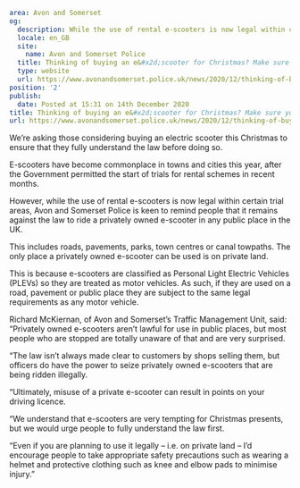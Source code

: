 ```yaml
area: Avon and Somerset
og:
  description: While the use of rental e-scooters is now legal within certain trial areas, we&#039;re reminding people that it remains against the law to ride a privately owned e-scooter in any public place in the UK.
  locale: en_GB
  site:
    name: Avon and Somerset Police
  title: Thinking of buying an e&#x2d;scooter for Christmas? Make sure you know the law first | Avon and Somerset Police
  type: website
  url: https://www.avonandsomerset.police.uk/news/2020/12/thinking-of-buying-an-e-scooter-for-christmas-make-sure-you-know-the-law-first/
position: '2'
publish:
  date: Posted at 15:31 on 14th December 2020
title: Thinking of buying an e&#x2d;scooter for Christmas? Make sure you know the law first | Avon and Somerset Police
url: https://www.avonandsomerset.police.uk/news/2020/12/thinking-of-buying-an-e-scooter-for-christmas-make-sure-you-know-the-law-first/
```

We’re asking those considering buying an electric scooter this Christmas to ensure that they fully understand the law before doing so.

E-scooters have become commonplace in towns and cities this year, after the Government permitted the start of trials for rental schemes in recent months.

However, while the use of rental e-scooters is now legal within certain trial areas, Avon and Somerset Police is keen to remind people that it remains against the law to ride a privately owned e-scooter in any public place in the UK.

This includes roads, pavements, parks, town centres or canal towpaths. The only place a privately owned e-scooter can be used is on private land.

This is because e-scooters are classified as Personal Light Electric Vehicles (PLEVs) so they are treated as motor vehicles. As such, if they are used on a road, pavement or public place they are subject to the same legal requirements as any motor vehicle.

Richard McKiernan, of Avon and Somerset’s Traffic Management Unit, said: “Privately owned e-scooters aren’t lawful for use in public places, but most people who are stopped are totally unaware of that and are very surprised.

“The law isn’t always made clear to customers by shops selling them, but officers do have the power to seize privately owned e-scooters that are being ridden illegally.

“Ultimately, misuse of a private e-scooter can result in points on your driving licence.

“We understand that e-scooters are very tempting for Christmas presents, but we would urge people to fully understand the law first.

“Even if you are planning to use it legally – i.e. on private land – I’d encourage people to take appropriate safety precautions such as wearing a helmet and protective clothing such as knee and elbow pads to minimise injury.”
